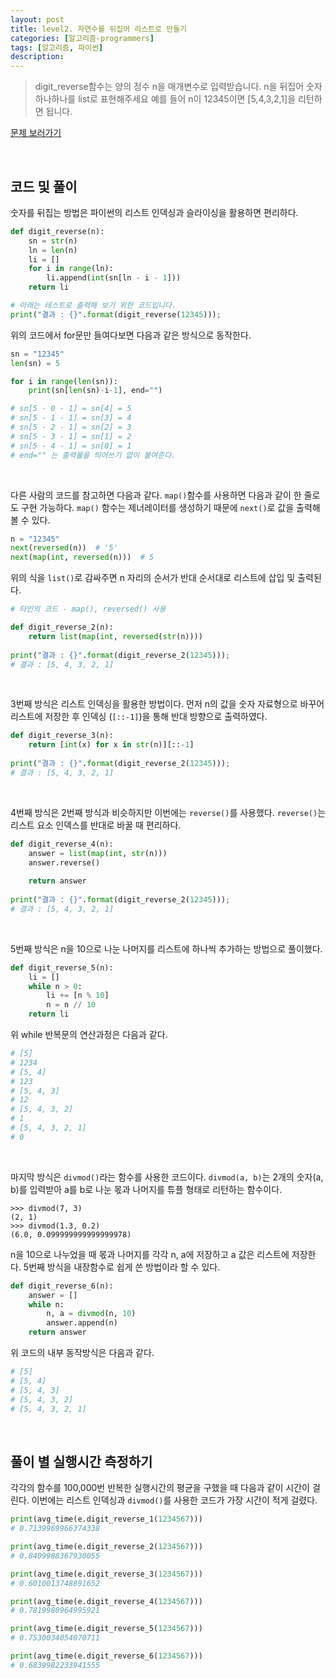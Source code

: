 ```yaml
---
layout: post
title: level2. 자연수를 뒤집어 리스트로 만들기
categories: [알고리즘-programmers]
tags: [알고리즘, 파이썬]
description: 
---
```


> digit_reverse함수는 양의 정수 n을 매개변수로 입력받습니다. 
n을 뒤집어 숫자 하나하나를 list로 표현해주세요 
예를 들어 n이 12345이면 [5,4,3,2,1]을 리턴하면 됩니다.


<a href="https://programmers.co.kr/learn/challenge_codes/117" target="_blank">문제 보러가기</a>

<br>

## 코드 및 풀이

숫자를 뒤집는 방법은 파이썬의 리스트 인덱싱과 슬라이싱을 활용하면 편리하다. 

```python
def digit_reverse(n):
    sn = str(n)
    ln = len(n)
    li = []
    for i in range(ln):
        li.append(int(sn[ln - i - 1]))
    return li

# 아래는 테스트로 출력해 보기 위한 코드입니다.
print("결과 : {}".format(digit_reverse(12345)));
```

위의 코드에서 for문만 들여다보면 다음과 같은 방식으로 동작한다. 

```python
sn = "12345"
len(sn) = 5

for i in range(len(sn)):
    print(sn[len(sn)-i-1], end="")

# sn[5 - 0 - 1] = sn[4] = 5
# sn[5 - 1 - 1] = sn[3] = 4
# sn[5 - 2 - 1] = sn[2] = 3
# sn[5 - 3 - 1] = sn[1] = 2 
# sn[5 - 4 - 1] = sn[0] = 1
# end="" 는 출력물을 띄어쓰기 없이 붙여준다.
```

<br>

다른 사람의 코드를 참고하면 다음과 같다. `map()`함수를 사용하면 다음과 같이 한 줄로도 구현 가능하다. `map()` 함수는 제너레이터를 생성하기 때문에 `next()`로 값을 출력해볼 수 있다. 

```python
n = "12345"
next(reversed(n))  # '5'
next(map(int, reversed(n)))  # 5
```

위의 식을 `list()`로 감싸주면 n 자리의 순서가 반대 순서대로 리스트에 삽입 및 출력된다. 

```python
# 타인의 코드 - map(), reversed() 사용

def digit_reverse_2(n):
    return list(map(int, reversed(str(n))))
    
print("결과 : {}".format(digit_reverse_2(12345)));
# 결과 : [5, 4, 3, 2, 1]
```

<br>

3번째 방식은 리스트 인덱싱을 활용한 방법이다. 먼저 n의 값을 숫자 자료형으로 바꾸어 리스트에 저장한 후 인덱싱 (`[::-1]`)을 통해 반대 방향으로 출력하였다. 

```python
def digit_reverse_3(n):
    return [int(x) for x in str(n)][::-1]
    
print("결과 : {}".format(digit_reverse_2(12345)));
# 결과 : [5, 4, 3, 2, 1]
```

<br>

4번째 방식은 2번째 방식과 비슷하지만 이번에는 `reverse()`를  사용했다. `reverse()`는 리스트 요소 인덱스를 반대로 바꿀 때 편리하다. 

```python
def digit_reverse_4(n):
    answer = list(map(int, str(n)))
    answer.reverse()
    
    return answer
    
print("결과 : {}".format(digit_reverse_2(12345)));
# 결과 : [5, 4, 3, 2, 1]
```

<br>

5번째 방식은 n을 10으로 나눈 나머지를 리스트에 하나씩 추가하는 방법으로 풀이했다. 

```python
def digit_reverse_5(n):
    li = []
    while n > 0:
        li += [n % 10]
        n = n // 10
    return li
```

위 while 반복문의 연산과정은 다음과 같다.

```python
# [5]
# 1234
# [5, 4]
# 123
# [5, 4, 3]
# 12
# [5, 4, 3, 2]
# 1
# [5, 4, 3, 2, 1]
# 0
```

<br>

마지막 방식은 `divmod()`라는 함수를 사용한 코드이다. `divmod(a, b)`는 2개의 숫자(a, b)를 입력받아 a를 b로 나눈 몫과 나머지를 튜플 형태로 리턴하는 함수이다.

```
>>> divmod(7, 3)
(2, 1)
>>> divmod(1.3, 0.2)
(6.0, 0.099999999999999978)
```

n을 10으로 나누었을 때 몫과 나머지를 각각 n, a에 저장하고 a 값은 리스트에 저장한다. 5번째 방식을 내장함수로 쉽게 쓴 방법이라 할 수 있다.

```python
def digit_reverse_6(n):
    answer = []
    while n:
        n, a = divmod(n, 10)
        answer.append(n)
    return answer
```

위 코드의 내부 동작방식은 다음과 같다. 

```python
# [5]
# [5, 4]
# [5, 4, 3]
# [5, 4, 3, 2]
# [5, 4, 3, 2, 1]
```

<br>


## 풀이 별 실행시간 측정하기 

각각의 함수를 100,000번 반복한 실행시간의 평균을 구했을 때 다음과 같이 시간이 걸린다. 이번에는 리스트 인덱싱과 `divmod()`를 사용한 코드가 가장 시간이 적게 걸렸다. 

```python
print(avg_time(e.digit_reverse_1(1234567)))
# 0.7139969966374338

print(avg_time(e.digit_reverse_2(1234567)))
# 0.8409988367930055

print(avg_time(e.digit_reverse_3(1234567)))
# 0.6010013748891652

print(avg_time(e.digit_reverse_4(1234567)))
# 0.7819980964995921

print(avg_time(e.digit_reverse_5(1234567)))
# 0.7530034054070711

print(avg_time(e.digit_reverse_6(1234567)))
# 0.6839982233941555
```

<br>
